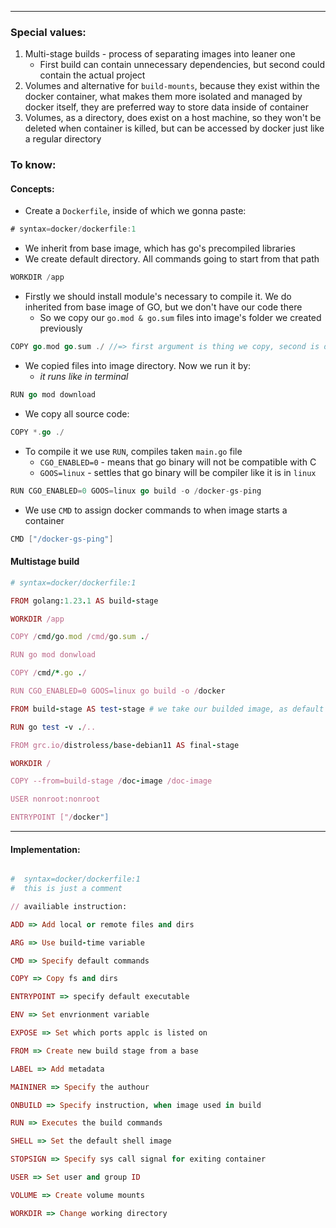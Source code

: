 ***
### Special values:
1. Multi-stage builds - process of separating images into leaner one
	- First build can contain unnecessary dependencies, but second could contain the actual project 
2. Volumes and alternative for `build-mounts`, because they exist within the docker container, what makes them more isolated and managed by docker itself, they are preferred way to store data inside of container
3. Volumes, as a directory, does exist on a host machine, so they won't be deleted when container is killed, but can be accessed by docker just like a regular directory 

### To know:

#### Concepts:

- Create a `Dockerfile`, inside of which we gonna paste:
```go
# syntax=docker/dockerfile:1
```
- We inherit from base image, which has go's precompiled libraries 
- We create default directory. All commands going to start from that path 
```go 
WORKDIR /app
```
- Firstly we should install module's necessary to compile it. We do inherited from base image of GO, but we don't have our code there
	- So we copy our `go.mod & go.sum` files into image's folder we created previously 
```go
COPY go.mod go.sum ./ //=> first argument is thing we copy, second is destination
```
- We copied files into image directory. Now we run it by:
	- *it runs like in terminal*
```go
RUN go mod download
```
- We copy all source code:
```go
COPY *.go ./
```
- To compile it we use `RUN`, compiles taken `main.go` file
	- `CGO_ENABLED=0` - means that go binary will not be compatible with C
	- `GOOS=linux` - settles that go binary will be compiler like it is in `linux` 
```go
RUN CGO_ENABLED=0 GOOS=linux go build -o /docker-gs-ping 
```
- We use `CMD` to assign docker commands to when image starts a container 
```go
CMD ["/docker-gs-ping"]
```

#### Multistage build 
```ruby
# syntax=docker/dockerfile:1 

FROM golang:1.23.1 AS build-stage

WORKDIR /app

COPY /cmd/go.mod /cmd/go.sum ./

RUN go mod donwload 

COPY /cmd/*.go ./

RUN CGO_ENABLED=0 GOOS=linux go build -o /docker

FROM build-stage AS test-stage # we take our builded image, as default 

RUN go test -v ./.. 

FROM grc.io/distroless/base-debian11 AS final-stage 

WORKDIR /

COPY --from=build-stage /doc-image /doc-image

USER nonroot:nonroot

ENTRYPOINT ["/docker"]
```

***

#### Implementation:
```ruby 

#  syntax=docker/dockerfile:1
#  this is just a comment 

// availiable instruction:

ADD => Add local or remote files and dirs 

ARG => Use build-time variable 

CMD => Specify default commands 

COPY => Copy fs and dirs 

ENTRYPOINT => specify default executable 

ENV => Set envrionment variable 

EXPOSE => Set which ports applc is listed on 

FROM => Create new build stage from a base 

LABEL => Add metadata

MAININER => Specify the authour 

ONBUILD => Specify instruction, when image used in build

RUN => Executes the build commands 

SHELL => Set the default shell image 

STOPSIGN => Specify sys call signal for exiting container 

USER => Set user and group ID 

VOLUME => Create volume mounts 

WORKDIR => Change working directory 
```
